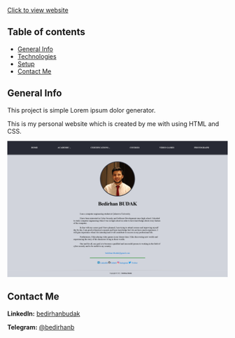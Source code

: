 [Click to view website](http://bedirhanbudak.epizy.com/)

## Table of contents
* [General Info](#general-info)
* [Technologies](#technologies)
* [Setup](#setup)
* [Contact Me](#contact-me)

## General Info
This project is simple Lorem ipsum dolor generator.

This is my personal website which is created by me with using HTML and CSS.

![Home Page](https://raw.githubusercontent.com/bedirhanbudak/Personal-Website/main/assets/images/HomePage.png?token=GHSAT0AAAAAAB6MERGTOGLE47R5QMFWB4A6Y7CXAEA)

## Contact Me

**LinkedIn:** [bedirhanbudak](https://www.linkedin.com/in/bedirhan-budak/)

**Telegram:** [@bedirhanb](https://t.me/bedirhanb)
